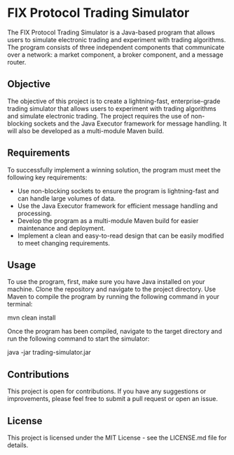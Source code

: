 # FIX Protocol Trading Simulator

The FIX Protocol Trading Simulator is a Java-based program that allows users to simulate electronic trading and experiment with trading algorithms. The program consists of three independent components that communicate over a network: a market component, a broker component, and a message router.

## Objective

The objective of this project is to create a lightning-fast, enterprise-grade trading simulator that allows users to experiment with trading algorithms and simulate electronic trading. The project requires the use of non-blocking sockets and the Java Executor framework for message handling. It will also be developed as a multi-module Maven build.

## Requirements

To successfully implement a winning solution, the program must meet the following key requirements:

- Use non-blocking sockets to ensure the program is lightning-fast and can handle large volumes of data.
- Use the Java Executor framework for efficient message handling and processing.
- Develop the program as a multi-module Maven build for easier maintenance and deployment.
- Implement a clean and easy-to-read design that can be easily modified to meet changing requirements.

## Usage

To use the program, first, make sure you have Java installed on your machine. Clone the repository and navigate to the project directory. Use Maven to compile the program by running the following command in your terminal:

mvn clean install

Once the program has been compiled, navigate to the target directory and run the following command to start the simulator:

java -jar trading-simulator.jar

## Contributions

This project is open for contributions. If you have any suggestions or improvements, please feel free to submit a pull request or open an issue.

## License

This project is licensed under the MIT License - see the LICENSE.md file for details.

